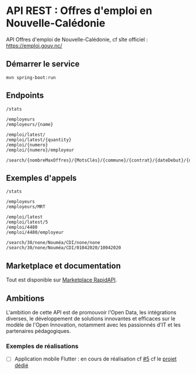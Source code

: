 # API REST : Offres d'emploi en Nouvelle-Calédonie


API Offres d'emploi de Nouvelle-Calédonie, cf sîte officiel : https://emploi.gouv.nc/

## Démarrer le service
 
`mvn spring-boot:run`

## Endpoints

```
/stats

/employeurs
/employeurs/{name}

/emploi/latest/
/emploi/latest/{quantity}
/emploi/{numero}
/emploi/{numero}/employeur

/search/{nombreMaxOffres}/{MotsClès}/{commune}/{contrat}/{dateDebut}/{dateFin}
```

## Exemples d'appels

```
/stats

/employeurs
/employeurs/MRT

/emploi/latest
/emploi/latest/5
/emploi/4480
/emploi/4480/employeur

/search/30/none/Nouméa/CDI/none/none
/search/30/none/Nouméa/CDI/01042020/10042020
```

## Marketplace et documentation
 
 Tout est disponible sur [Marketplace RapidAPI](https://rapidapi.com/adriens/api/emploi-nouvelle-caledonie).
 
## Ambitions
 
L'ambition de cette API est de promouvoir l'Open Data, les intégrations diverses, le développement
de solutions innovantes et efficaces sur le modèle de l'Open Innovation, notamment avec les passionnés d'IT
et les partenaires pédagogiques.


### Exemples de réalisations
 
- [ ] Application mobile Flutter : en cours de réalisation cf [#5](https://github.com/adriens/emploi-nc-api/issues/5) cf le [projet dédié](https://github.com/adriens/emploi-nc-app)

